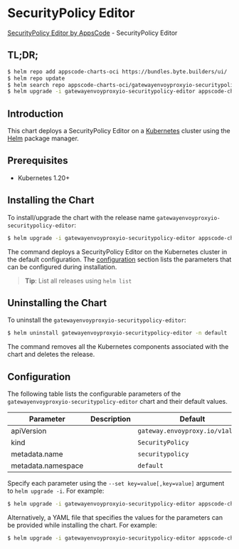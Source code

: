 # SecurityPolicy Editor

[SecurityPolicy Editor by AppsCode](https://byte.builders) - SecurityPolicy Editor

## TL;DR;

```bash
$ helm repo add appscode-charts-oci https://bundles.byte.builders/ui/
$ helm repo update
$ helm search repo appscode-charts-oci/gatewayenvoyproxyio-securitypolicy-editor --version=v0.4.21
$ helm upgrade -i gatewayenvoyproxyio-securitypolicy-editor appscode-charts-oci/gatewayenvoyproxyio-securitypolicy-editor -n default --create-namespace --version=v0.4.21
```

## Introduction

This chart deploys a SecurityPolicy Editor on a [Kubernetes](http://kubernetes.io) cluster using the [Helm](https://helm.sh) package manager.

## Prerequisites

- Kubernetes 1.20+

## Installing the Chart

To install/upgrade the chart with the release name `gatewayenvoyproxyio-securitypolicy-editor`:

```bash
$ helm upgrade -i gatewayenvoyproxyio-securitypolicy-editor appscode-charts-oci/gatewayenvoyproxyio-securitypolicy-editor -n default --create-namespace --version=v0.4.21
```

The command deploys a SecurityPolicy Editor on the Kubernetes cluster in the default configuration. The [configuration](#configuration) section lists the parameters that can be configured during installation.

> **Tip**: List all releases using `helm list`

## Uninstalling the Chart

To uninstall the `gatewayenvoyproxyio-securitypolicy-editor`:

```bash
$ helm uninstall gatewayenvoyproxyio-securitypolicy-editor -n default
```

The command removes all the Kubernetes components associated with the chart and deletes the release.

## Configuration

The following table lists the configurable parameters of the `gatewayenvoyproxyio-securitypolicy-editor` chart and their default values.

|     Parameter      | Description |                   Default                   |
|--------------------|-------------|---------------------------------------------|
| apiVersion         |             | <code>gateway.envoyproxy.io/v1alpha1</code> |
| kind               |             | <code>SecurityPolicy</code>                 |
| metadata.name      |             | <code>securitypolicy</code>                 |
| metadata.namespace |             | <code>default</code>                        |


Specify each parameter using the `--set key=value[,key=value]` argument to `helm upgrade -i`. For example:

```bash
$ helm upgrade -i gatewayenvoyproxyio-securitypolicy-editor appscode-charts-oci/gatewayenvoyproxyio-securitypolicy-editor -n default --create-namespace --version=v0.4.21 --set apiVersion=gateway.envoyproxy.io/v1alpha1
```

Alternatively, a YAML file that specifies the values for the parameters can be provided while
installing the chart. For example:

```bash
$ helm upgrade -i gatewayenvoyproxyio-securitypolicy-editor appscode-charts-oci/gatewayenvoyproxyio-securitypolicy-editor -n default --create-namespace --version=v0.4.21 --values values.yaml
```
